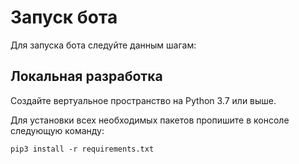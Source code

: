 # Запуск бота

Для запуска бота следуйте данным шагам:

## Локальная разработка

Создайте вертуальное пространство на Python 3.7 или выше.

Для установки всех необходимых пакетов пропишите в консоле следующую команду:
```
pip3 install -r requirements.txt
```
